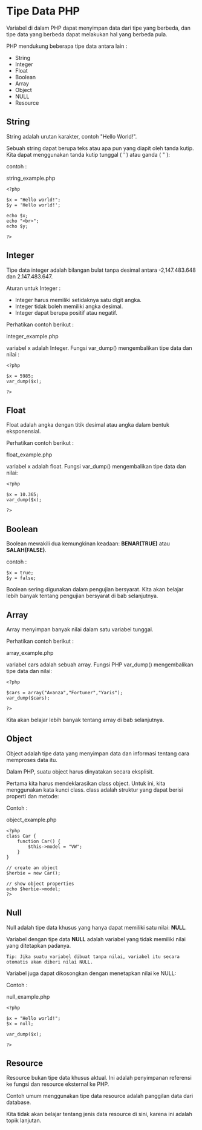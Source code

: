 # Tipe Data PHP

Variabel di dalam PHP dapat menyimpan data dari tipe yang berbeda, dan tipe data yang berbeda dapat melakukan hal yang berbeda pula.

PHP mendukung beberapa tipe data antara lain :

-   String
-   Integer
-   Float
-   Boolean
-   Array
-   Object
-   NULL
-   Resource

## String

String adalah urutan karakter, contoh "Hello World!".

Sebuah string dapat berupa teks atau apa pun yang diapit oleh tanda kutip. Kita dapat menggunakan tanda kutip tunggal ( ' ) atau ganda ( " ):

contoh :

string_example.php

```
<?php

$x = "Hello world!";
$y = 'Hello world!';

echo $x;
echo "<br>";
echo $y;

?>
```

## Integer

Tipe data integer adalah bilangan bulat tanpa desimal antara -2,147.483.648 dan 2.147.483.647.

Aturan untuk Integer :

-   Integer harus memiliki setidaknya satu digit angka.
-   Integer tidak boleh memiliki angka desimal.
-   Integer dapat berupa positif atau negatif.

Perhatikan contoh berikut :

integer_example.php

variabel x adalah Integer. Fungsi var_dump() mengembalikan tipe data dan nilai :

```
<?php

$x = 5985;
var_dump($x);

?>
```

## Float

Float adalah angka dengan titik desimal atau angka dalam bentuk eksponensial.

Perhatikan contoh berikut :

float_example.php

variabel x adalah float. Fungsi var_dump() mengembalikan tipe data dan nilai:

```
<?php

$x = 10.365;
var_dump($x);

?>
```

## Boolean

Boolean mewakili dua kemungkinan keadaan: **BENAR(TRUE)** atau **SALAH(FALSE)**.

contoh :

```
$x = true;
$y = false;
```

Boolean sering digunakan dalam pengujian bersyarat. Kita akan belajar lebih banyak tentang pengujian bersyarat di bab selanjutnya.

## Array

Array menyimpan banyak nilai dalam satu variabel tunggal.

Perhatikan contoh berikut :

array_example.php

variabel cars adalah sebuah array. Fungsi PHP var_dump() mengembalikan tipe data dan nilai:

```
<?php

$cars = array("Avanza","Fortuner","Yaris");
var_dump($cars);

?>
```

Kita akan belajar lebih banyak tentang array di bab selanjutnya.

## Object

Object adalah tipe data yang menyimpan data dan informasi tentang cara memproses data itu.

Dalam PHP, suatu object harus dinyatakan secara eksplisit.

Pertama kita harus mendeklarasikan class object. Untuk ini, kita menggunakan kata kunci class. class adalah struktur yang dapat berisi properti dan metode:

Contoh :

object_example.php

```
<?php
class Car {
    function Car() {
        $this->model = "VW";
    }
}

// create an object
$herbie = new Car();

// show object properties
echo $herbie->model;
?>
```

## Null

Null adalah tipe data khusus yang hanya dapat memiliki satu nilai: **NULL**.

Variabel dengan tipe data **NULL** adalah variabel yang tidak memiliki nilai yang ditetapkan padanya.

```
Tip: Jika suatu variabel dibuat tanpa nilai, variabel itu secara otomatis akan diberi nilai NULL.
```

Variabel juga dapat dikosongkan dengan menetapkan nilai ke NULL:

Contoh :

null_example.php

```
<?php

$x = "Hello world!";
$x = null;

var_dump($x);

?>
```

## Resource

Resource bukan tipe data khusus aktual. Ini adalah penyimpanan referensi ke fungsi dan resource eksternal ke PHP.

Contoh umum menggunakan tipe data resource adalah panggilan data dari database.

Kita tidak akan belajar tentang jenis data resource di sini, karena ini adalah topik lanjutan.
